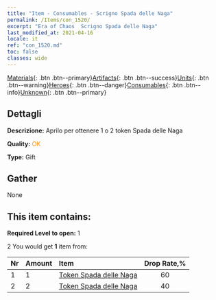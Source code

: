 ```yaml
---
title: "Item - Consumables - Scrigno Spada delle Naga"
permalink: /Items/con_1520/
excerpt: "Era of Chaos  Scrigno Spada delle Naga"
last_modified_at: 2021-04-16
locale: it
ref: "con_1520.md"
toc: false
classes: wide
---
```

 [Materials](/it/Items/){: .btn .btn--primary}[Artifacts](/it/Items/Artifacts/){: .btn .btn--success}[Units](/it/Items/Units/){: .btn .btn--warning}[Heroes](/it/Items/Heroes/){: .btn .btn--danger}[Consumables](/it/Items/Consumables/){: .btn .btn--info}[Unknown](/it/Items/Unknown/){: .btn .btn--primary}

## Dettagli
 **Descrizione:** Aprilo per ottenere 1 o 2 token Spada delle Naga

 **Quality:** <span style="color: #FF8C00">OK</span>

 **Type:** Gift

## Gather

  None

## This item contains:

 **Required Level to open:** 1

 2 You would get **1** item  from:

  | Nr | Amount |     Item    | Drop Rate,% |
  |:---|:-------|:------------|:---------:|
  | 1 | 1 | [Token Spada delle Naga](/it/Items/con_987/) | 60 | 
  | 2 | 2 | [Token Spada delle Naga](/it/Items/con_987/) | 40 | 
